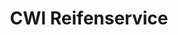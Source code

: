 ---
title: "CWI Reifenservice"
url: /offenbach-an-der-queich/cwi-reifenservice/
shop: Autowerkstatt
---